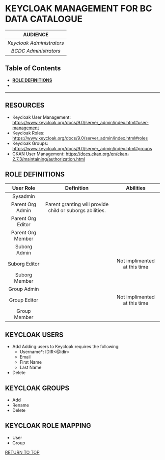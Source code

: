 # KEYCLOAK MANAGEMENT FOR BC DATA CATALOGUE

|**AUDIENCE**|
|:---:|
| *Keycloak Administrators* | 
| *BCDC Administrators* |

## Table of Contents
+ [**ROLE DEFINITIONS**](#role-definitions)
+ 

-----------------------

## RESOURCES
+	Keycloak User Management: https://www.keycloak.org/docs/9.0/server_admin/index.html#user-management
+	Keycloak Roles: https://www.keycloak.org/docs/9.0/server_admin/index.html#roles
+	Keycloak Groups: https://www.keycloak.org/docs/9.0/server_admin/index.html#groups
+ CKAN User Management: https://docs.ckan.org/en/ckan-2.7.3/maintaining/authorization.html

## ROLE DEFINITIONS

|User Role| Definition|Abilities|
|:---:|:---:|:---:|
|Sysadmin| | |
|Parent Org Admin|Parent granting will provide child or suborgs abilities.| |
|Parent Org Editor| | |
|Parent Org Member| | |
|Suborg Admin| | |
|Suborg Editor| |Not implimented at this time |
|Suborg Member| | |
|Group Admin| | |
|Group Editor| |Not implimented at this time|
|Group Member| | |


## KEYCLOAK USERS
+ Add
Adding users to Keycloak requires the following
    - Username*: IDIR<@idir>
    - Email
    - First Name
    - Last Name
+ Delete

## KEYCLOAK GROUPS
+ Add
+ Rename
+ Delete

## KEYCLOAK ROLE MAPPING
+ User
+ Group


[RETURN TO TOP][1]

[1]: #keycloak-management-for-bc-data-catalogue
